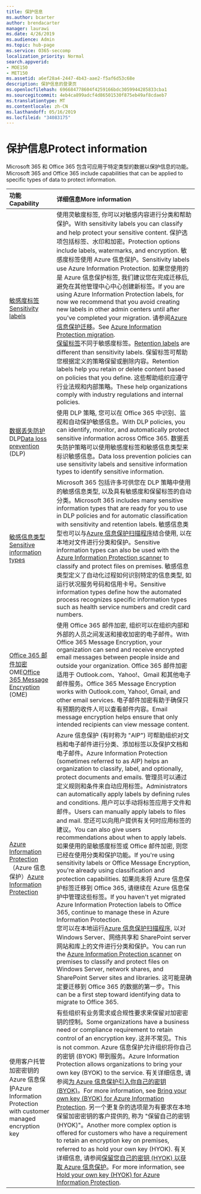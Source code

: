 ```yaml
---
title: 保护信息
ms.author: bcarter
author: brendacarter
manager: laurawi
ms.date: 4/26/2019
ms.audience: Admin
ms.topic: hub-page
ms.service: O365-seccomp
localization_priority: Normal
search.appverid:
- MOE150
- MET150
ms.assetid: a6ef28a4-2447-4b43-aae2-f5af6d53c68e
description: 保护信息的登录页
ms.openlocfilehash: 696684778604f4259166bdc3059944285833cba1
ms.sourcegitcommit: 4eb4ca899adcf4d86501530f875eb49af8cdaeb7
ms.translationtype: MT
ms.contentlocale: zh-CN
ms.lasthandoff: 05/16/2019
ms.locfileid: "34083175"
---
```

# <a name="protect-information"></a><span data-ttu-id="ba1a1-103">保护信息</span><span class="sxs-lookup"><span data-stu-id="ba1a1-103">Protect information</span></span>

<span data-ttu-id="ba1a1-104">Microsoft 365 和 Office 365 包含可应用于特定类型的数据以保护信息的功能。</span><span class="sxs-lookup"><span data-stu-id="ba1a1-104">Microsoft 365 and Office 365 include capabilities that can be applied to specific types of data to protect information.</span></span>


|<span data-ttu-id="ba1a1-105">**功能**</span><span class="sxs-lookup"><span data-stu-id="ba1a1-105">**Capability**</span></span>|<span data-ttu-id="ba1a1-106">**详细信息**</span><span class="sxs-lookup"><span data-stu-id="ba1a1-106">**More information**</span></span>|
|:-----|:-----|
|[<span data-ttu-id="ba1a1-107">敏感度标签</span><span class="sxs-lookup"><span data-stu-id="ba1a1-107">Sensitivity labels</span></span>](sensitivity-labels.md) <br/> |<span data-ttu-id="ba1a1-108">使用灵敏度标签, 你可以对敏感内容进行分类和帮助保护。</span><span class="sxs-lookup"><span data-stu-id="ba1a1-108">With sensitivity labels you can classify and help protect your sensitive content.</span></span> <span data-ttu-id="ba1a1-109">保护选项包括标签、水印和加密。</span><span class="sxs-lookup"><span data-stu-id="ba1a1-109">Protection options include labels, watermarks, and encryption.</span></span> <span data-ttu-id="ba1a1-110">敏感度标签使用 Azure 信息保护。</span><span class="sxs-lookup"><span data-stu-id="ba1a1-110">Sensitivity labels use Azure Information Protection.</span></span> <span data-ttu-id="ba1a1-111">如果您使用的是 Azure 信息保护标签, 我们建议您在完成迁移后, 避免在其他管理中心中心创建新标签。</span><span class="sxs-lookup"><span data-stu-id="ba1a1-111">If you are using Azure Information Protection labels, for now we recommend that you avoid creating new labels in other admin centers until after you've completed your migration.</span></span> <span data-ttu-id="ba1a1-112">请参阅[Azure 信息保护迁移](https://docs.microsoft.com/en-us/azure/information-protection/configure-policy-migrate-labels)。</span><span class="sxs-lookup"><span data-stu-id="ba1a1-112">See [Azure Information Protection migration](https://docs.microsoft.com/en-us/azure/information-protection/configure-policy-migrate-labels).</span></span> <br/> <span data-ttu-id="ba1a1-113">[保留标签](retention-policies.md)不同于敏感度标签。</span><span class="sxs-lookup"><span data-stu-id="ba1a1-113">[Retention labels](retention-policies.md) are different than sensitivity labels.</span></span> <span data-ttu-id="ba1a1-114">保留标签可帮助您根据定义的策略保留或删除内容。</span><span class="sxs-lookup"><span data-stu-id="ba1a1-114">Retention labels help you retain or delete content based on policies that you define.</span></span> <span data-ttu-id="ba1a1-115">这些帮助组织应遵守行业法规和内部策略。</span><span class="sxs-lookup"><span data-stu-id="ba1a1-115">These help organizations comply with industry regulations and internal policies.</span></span>|
|<span data-ttu-id="ba1a1-116">[数据丢失防护](data-loss-prevention-policies.md)DLP</span><span class="sxs-lookup"><span data-stu-id="ba1a1-116">[Data loss prevention](data-loss-prevention-policies.md) (DLP)</span></span>  <br/> |<span data-ttu-id="ba1a1-117">使用 DLP 策略, 您可以在 Office 365 中识别、监视和自动保护敏感信息。</span><span class="sxs-lookup"><span data-stu-id="ba1a1-117">With DLP policies, you can identify, monitor, and automatically protect sensitive information across Office 365.</span></span> <span data-ttu-id="ba1a1-118">数据丢失防护策略可以使用敏感度标签和敏感信息类型来标识敏感信息。</span><span class="sxs-lookup"><span data-stu-id="ba1a1-118">Data loss prevention policies can use sensitivity labels and sensitive information types to identify sensitive information.</span></span> <br/> |
|[<span data-ttu-id="ba1a1-119">敏感信息类型</span><span class="sxs-lookup"><span data-stu-id="ba1a1-119">Sensitive information types</span></span>](what-the-sensitive-information-types-look-for.md) <br/> |<span data-ttu-id="ba1a1-120">Microsoft 365 包括许多可供您在 DLP 策略中使用的敏感信息类型, 以及具有敏感度和保留标签的自动分类。</span><span class="sxs-lookup"><span data-stu-id="ba1a1-120">Microsoft 365 includes many sensitive information types that are ready for you to use in DLP policies and for automatic classification with sensitivity and retention labels.</span></span> <span data-ttu-id="ba1a1-121">敏感信息类型也可以与[Azure 信息保护扫描程序](https://docs.microsoft.com/en-us/azure/information-protection/deploy-aip-scanner)结合使用, 以在本地对文件进行分类和保护。</span><span class="sxs-lookup"><span data-stu-id="ba1a1-121">Sensitive information types can also be used with the [Azure Information Protection scanner](https://docs.microsoft.com/en-us/azure/information-protection/deploy-aip-scanner) to classify and protect files on premises.</span></span> <span data-ttu-id="ba1a1-122">敏感信息类型定义了自动化过程如何识别特定的信息类型, 如运行状况服务号码和信用卡号。</span><span class="sxs-lookup"><span data-stu-id="ba1a1-122">Sensitive information types define how the automated process recognizes specific information types such as health service numbers and credit card numbers.</span></span>   <br/> |
|<span data-ttu-id="ba1a1-123">[Office 365 邮件加密](ome.md)OME</span><span class="sxs-lookup"><span data-stu-id="ba1a1-123">[Office 365 Message Encryption](ome.md) (OME)</span></span>  <br/> |<span data-ttu-id="ba1a1-124">使用 Office 365 邮件加密, 组织可以在组织内部和外部的人员之间发送和接收加密的电子邮件。</span><span class="sxs-lookup"><span data-stu-id="ba1a1-124">With Office 365 Message Encryption, your organization can send and receive encrypted email messages between people inside and outside your organization.</span></span> <span data-ttu-id="ba1a1-125">Office 365 邮件加密适用于 Outlook.com、Yahoo!、Gmail 和其他电子邮件服务。</span><span class="sxs-lookup"><span data-stu-id="ba1a1-125">Office 365 Message Encryption works with Outlook.com, Yahoo!, Gmail, and other email services.</span></span> <span data-ttu-id="ba1a1-126">电子邮件加密有助于确保只有预期的收件人可以查看邮件内容。</span><span class="sxs-lookup"><span data-stu-id="ba1a1-126">Email message encryption helps ensure that only intended recipients can view message content.</span></span> <br/> |
|<span data-ttu-id="ba1a1-127">[Azure Information Protection](https://docs.microsoft.com/en-us/azure/information-protection/)（Azure 信息保护）</span><span class="sxs-lookup"><span data-stu-id="ba1a1-127">[Azure Information Protection](https://docs.microsoft.com/en-us/azure/information-protection/)</span></span><br/> |<span data-ttu-id="ba1a1-128">Azure 信息保护 (有时称为 "AIP") 可帮助组织对文档和电子邮件进行分类、添加标签以及保护文档和电子邮件。</span><span class="sxs-lookup"><span data-stu-id="ba1a1-128">Azure Information Protection (sometimes referred to as AIP) helps an organization to classify, label, and optionally, protect documents and emails.</span></span> <span data-ttu-id="ba1a1-129">管理员可以通过定义规则和条件来自动应用标签。</span><span class="sxs-lookup"><span data-stu-id="ba1a1-129">Administrators can automatically apply labels by defining rules and conditions.</span></span> <span data-ttu-id="ba1a1-130">用户可以手动将标签应用于文件和邮件。</span><span class="sxs-lookup"><span data-stu-id="ba1a1-130">Users can manually apply labels to files and mail.</span></span> <span data-ttu-id="ba1a1-131">您还可以向用户提供有关何时应用标签的建议。</span><span class="sxs-lookup"><span data-stu-id="ba1a1-131">You can also give users recommendations about when to apply labels.</span></span><br/> <span data-ttu-id="ba1a1-132">如果使用的是敏感度标签或 Office 邮件加密, 则您已经在使用分类和保护功能。</span><span class="sxs-lookup"><span data-stu-id="ba1a1-132">If you're using sensitivity labels or Office Message Encryption, you're already using classification and protection capabilities.</span></span> <span data-ttu-id="ba1a1-133">如果尚未将 Azure 信息保护标签迁移到 Office 365, 请继续在 Azure 信息保护中管理这些标签。</span><span class="sxs-lookup"><span data-stu-id="ba1a1-133">If you haven't yet migrated Azure Information Protection labels to Office 365, continue to manage these in Azure Information Protection.</span></span>  <br/><span data-ttu-id="ba1a1-134">您可以在本地运行[Azure 信息保护扫描程序](https://docs.microsoft.com/en-us/azure/information-protection/deploy-aip-scanner), 以对 Windows Server、网络共享和 SharePoint server 网站和库上的文件进行分类和保护。</span><span class="sxs-lookup"><span data-stu-id="ba1a1-134">You can run the [Azure Information Protection scanner](https://docs.microsoft.com/en-us/azure/information-protection/deploy-aip-scanner) on premises to classify and protect files on Windows Server, network shares, and SharePoint Server sites and libraries.</span></span> <span data-ttu-id="ba1a1-135">这可能是确定要迁移到 Office 365 的数据的第一步。</span><span class="sxs-lookup"><span data-stu-id="ba1a1-135">This can be a first step toward identifying data to migrate to Office 365.</span></span>
|<span data-ttu-id="ba1a1-136">使用客户托管加密密钥的 Azure 信息保护</span><span class="sxs-lookup"><span data-stu-id="ba1a1-136">Azure Information Protection with customer managed encryption key</span></span> <br/> |<span data-ttu-id="ba1a1-137">有些组织有业务需求或合规性要求来保留对加密密钥的控制。</span><span class="sxs-lookup"><span data-stu-id="ba1a1-137">Some organizations have a business need or compliance requirement to retain control of an encryption key.</span></span> <span data-ttu-id="ba1a1-138">这并不常见。</span><span class="sxs-lookup"><span data-stu-id="ba1a1-138">This is not common.</span></span> <span data-ttu-id="ba1a1-139">Azure 信息保护允许组织将你自己的密钥 (BYOK) 带到服务。</span><span class="sxs-lookup"><span data-stu-id="ba1a1-139">Azure Information Protection allows organizations to bring your own key (BYOK) to the service.</span></span> <span data-ttu-id="ba1a1-140">有关详细信息, 请参阅[为 Azure 信息保护引入你自己的密钥 (BYOK)](https://docs.microsoft.com/en-us/azure/information-protection/byok-price-restrictions)。</span><span class="sxs-lookup"><span data-stu-id="ba1a1-140">For more information, see [Bring your own key (BYOK) for Azure Information Protection](https://docs.microsoft.com/en-us/azure/information-protection/byok-price-restrictions).</span></span> <span data-ttu-id="ba1a1-141">另一个更复杂的选项是为有要求在本地保留加密密钥的客户提供的, 称为 "保留自己的密钥 (HYOK)"。</span><span class="sxs-lookup"><span data-stu-id="ba1a1-141">Another more complex option is offered for customers who have a requirement to retain an encryption key on premises, referred to as hold your own key (HYOK).</span></span>  <span data-ttu-id="ba1a1-142">有关详细信息, 请参阅[保留您自己的密钥 (HYOK) 以获取 Azure 信息保护](https://docs.microsoft.com/en-us/azure/information-protection/configure-adrms-restrictions)。</span><span class="sxs-lookup"><span data-stu-id="ba1a1-142">For more information, see [Hold your own key (HYOK) for Azure Information Protection](https://docs.microsoft.com/en-us/azure/information-protection/configure-adrms-restrictions).</span></span> <br/> |
    

